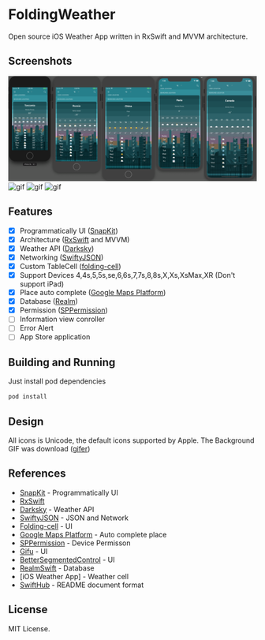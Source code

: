 # FoldingWeather

Open source iOS Weather App written in RxSwift and MVVM architecture.

## Screenshots
<img alt="01_simulator_iphone" src="/References/Simulators.png?raw=true" width="870">
<img alt="gif" src="/References/1.launch.gif?raw=true" width="290">
<img alt="gif" src="/References/2.insert.gif?raw=true" width="290">
<img alt="gif" src="/References/3.delete.gif?raw=true" width="290">

## Features
- [x] Programmatically UI ([SnapKit](https://github.com/SnapKit/SnapKit))
- [x] Architecture ([RxSwift](https://github.com/ReactiveX/RxSwift) and MVVM)
- [x] Weather API ([Darksky](https://darksky.net))
- [x] Networking ([SwiftyJSON](https://github.com/SwiftyJSON/SwiftyJSON))
- [x] Custom TableCell ([folding-cell](https://github.com/Ramotion/folding-cell))
- [x] Support Devices 4,4s,5,5s,se,6,6s,7,7s,8,8s,X,Xs,XsMax,XR (Don't support iPad)
- [x] Place auto complete ([Google Maps Platform](https://developers.google.com/places/ios-sdk/start))
- [x] Database ([Realm](https://realm.io/kr/docs/swift/latest/))
- [x] Permission ([SPPermission](https://github.com/IvanVorobei/SPPermission))
- [ ] Information view conroller  
- [ ] Error Alert
- [ ] App Store application

## Building and Running
Just install pod dependencies
```sh
pod install
```

## Design
All icons is Unicode, the default icons supported by Apple.
The Background GIF was download ([gifer](https://gifer.com/en))

## References
* [SnapKit](https://github.com/SnapKit/SnapKit) - Programmatically UI
* [RxSwift](https://github.com/ReactiveX/RxSwift)
* [Darksky](https://darksky.net) - Weather API
* [SwiftyJSON](https://github.com/SwiftyJSON/SwiftyJSON) - JSON and Network
* [Folding-cell](https://github.com/Ramotion/folding-cell) - UI
* [Google Maps Platform](https://developers.google.com/places/ios-sdk/start) - Auto complete place
* [SPPermission](https://github.com/IvanVorobei/SPPermission) - Device Permisson
* [Gifu](https://github.com/kaishin/Gifu) - UI
* [BetterSegmentedControl](https://github.com/gmarm/BetterSegmentedControl) - UI
* [RealmSwift](https://realm.io/kr/docs/swift/latest/) - Database
* [iOS Weather App] - Weather cell
* [SwiftHub](https://github.com/khoren93/SwiftHub) - README document format 
## License
MIT License.
